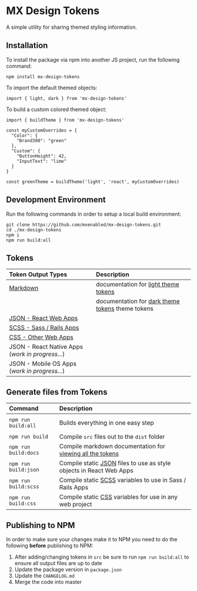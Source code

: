 # MX Design Tokens

A simple utility for sharing themed styling information.

## Installation

To install the package via npm into another JS project, run the following command:

```
npm install mx-design-tokens
```

To import the default themed objects:

```
import { light, dark } from 'mx-design-tokens'
```

To build a custom colored themed object:

```
import { buildTheme } from 'mx-design-tokens'

const myCustomOverrides = {
  "Color": {
    "Brand300": "green"
  },
  "Custom": {
    "ButtonHeight": 42,
    "InputText": "lime"
  }
}

const greenTheme = buildTheme('light', 'react', myCustomOverrides)
```

## Development Environment

Run the following commands in order to setup a local build environment:

```
git clone https://github.com/mxenabled/mx-design-tokens.git
cd ./mx-design-tokens
npm i
npm run build:all
```

## Tokens

| Token Output Types                                                                        | Description |
| :---------------------------------------------------------------------------------------- | :----- |
| [Markdown](https://github.com/mxenabled/mx-design-tokens/blob/master/dist/output/md/tokens.md) | documentation for [light theme tokens](https://github.com/mxenabled/mx-design-tokens/blob/master/dist/output/md/tokens.md#-light-theme-tokens) |
| &nbsp; | documentation for [dark theme tokens](https://github.com/mxenabled/mx-design-tokens/blob/master/dist/output/md/tokens.md#-dark-theme-tokens) theme tokens |
| [JSON - React Web Apps](https://github.com/mxenabled/mx-design-tokens/blob/master/dist/output/json/light.json)                                      |
| [SCSS - Sass / Rails Apps](https://github.com/mxenabled/mx-design-tokens/blob/master/dist/output/scss/light.scss)                                   |
| [CSS - Other Web Apps](https://github.com/mxenabled/mx-design-tokens/blob/master/dist/output/css/light.css)                                         |
| JSON - React Native Apps (_work in progress..._)                                          |
| JSON - Mobile OS Apps (_work in progress..._)                                             |

## Generate files from Tokens

| Command              | Description                                                                                              |
| :------------------- | :------------------------------------------------------------------------------------------------------- |
|                      |                                                                                                          |
| `npm run build:all`  | Builds everything in one easy step                                                                       |
|                      |                                                                                                          |
| `npm run build`      | Compile `src` files out to the `dist` folder                                                             |
| `npm run build:docs` | Compile markdown documentation for [viewing all the tokens](https://github.com/mxenabled/mx-design-tokens/blob/master/dist/output/md/tokens.md)                    |
| `npm run build:json` | Compile static [JSON](https://www.json.org/) files to use as style objects in React Web Apps             |
| `npm run build:scss` | Compile static [SCSS](https://sass-lang.com/) variables to use in Sass / Rails Apps                      |
| `npm run build:css`  | Compile static [CSS](https://www.w3.org/Style/CSS/Overview.en.html) variables for use in any web project |

## Publishing to NPM

In order to make sure your changes make it to NPM you need to do the following **before** publishing to NPM:

1. After adding/changing tokens in `src` be sure to run `npm run build:all` to ensure all output files are up to date
2. Update the package version in `package.json`
3. Update the `CHANGELOG.md`
4. Merge the code into master
